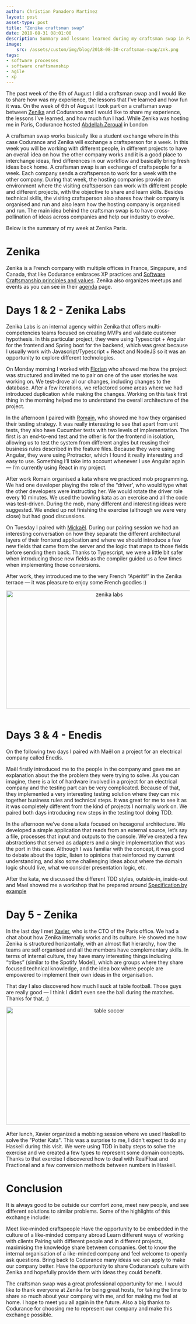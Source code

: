 ```yaml
---
author: Christian Panadero Martinez
layout: post
asset-type: post
title: "Zenika craftsman swap"
date: 2018-08-31 08:01:00
description: Summary and lessons learned during my craftsman swap in Paris
image:
    src: /assets/custom/img/blog/2018-08-30-craftsman-swap/znk.png
tags:
- software processes
- software craftsmanship
- agile
- xp
---
```

The past week of the 6th of August I did a craftsman swap and I would like to share how was my experience, the lessons that I've learned and how fun it was.
On the week of 6th of August I took part on a craftsman swap between [Zenika](https://www.zenika.com/) and Codurance and I would like to share my experience, the lessons I’ve learned, and how much fun I had. While Zenika was hosting me in Paris, Codurance hosted [Abdellah Zeroual](http://twitter.com/abdezeros) in London 

A craftsman swap works basically like a student exchange where in this case Codurance and Zenika will exchange a craftsperson for a week. In this week you will be working with different people, in different projects to have an overall idea on how the other company works and it is a good place to interchange ideas, find differences in our workflow and basically bring fresh ideas back home.
A craftsman swap is an exchange of craftspeople for a week. Each company sends a craftsperson to work for a week with the other company. During that week, the hosting companies provide an environment where the visiting craftsperson can work with different people and different projects, with the objective to share and learn skills. Besides technical skills, the visiting craftsperson also shares how their company is organised and run and also learn how the hosting company is organised and run. The main idea behind the craftsman swap is to have cross-pollination of ideas across companies and help our industry to evolve.

Below is the summary of my week at Zenika Paris.

# Zenika

Zenika is a French company with multiple offices in France, Singapure, and Canada, that like Codurance embraces XP practices and <a href="http://manifesto.softwarecraftsmanship.org/">Software Craftsmanship principles and values</a>. Zenika  also organizes meetups and events as you can see in their <a href="https://www.zenika.com/agenda/">agenda</a> page.

# Days 1 & 2 - Zenika Labs

Zenika Labs is an internal agency within Zenika that offers multi-competencies teams focused on creating MVPs and validate customer hypothesis. In this particular project, they were using Typescript + Angular for the frontend and Spring boot for the backend, which was great because I usually work with Javascript/Typescript + React and NodeJS so it was an opportunity to explore different technologies.

On Monday morning I worked with [Florian](https://twitter.com/florianmousseau) who showed me how the project was structured and invited me to pair on one of the user stories he was working on. We test-drove all our changes, including changes to the database. After a few iterations, we refactored some areas where we had introduced duplication while making the changes. Working on this task first thing in the morning helped me to understand the overall architecture of the project. 

In the afternoon I paired with [Romain](https://twitter.com/RomainVernoux), who showed me how they organised their testing strategy. It was really interesting to see that apart from unit tests, they also have Cucumber tests with two levels of implementation. The first is an end-to-end test and the other is for the frontend in isolation, allowing us to test the system from different angles but reusing their business rules described in the feature files. Because they were using Angular, they were using Protractor, which I found it really interesting and easy to use. Something I’ll take into account whenever I use Angular again — I’m currently using React in my project. 

After work Romain organised a kata where we practiced mob programming. We had one developer playing the role of the “driver’, who would type what the other developers were instructing her. We would rotate the driver role every 10 minutes. We used the bowling kata as an exercise and all the code was test-driven. During the mob, many different and interesting ideas were suggested. We ended up not finishing the exercise (although we were very close) but had good discussions. 

On Tuesday I paired with [Mickaël](https://twitter.com/mickaelroupie). During our pairing session we had an interesting conversation on how they separate the different architectural layers of their frontend application and where we should introduce a few new fields that came from the server and the logic that maps to those fields before sending them back. Thanks to Typescript, we were a little bit safer when introducing those new fields as the compiler guided us a few times when implementing those conversions. 

After work, they introduced me to the very French “Apéritif” in the Zenika terrace — it was pleasure to enjoy some French goodies :)

<center><img src="{{ site.baseurl }}/assets/custom/img/blog/2018-08-31-zenika-craftsman-swap/apperol.jpg" alt="zenika labs" width="550" height="322" class="img-responsive" /></center>
<br/>

# Days 3 & 4 - Enedis
On the following two days I paired with Maël on a project for an electrical company called Enedis.

Maël firstly introduced me to the people in the company and gave me an explanation about the the problem they were trying to solve. As you can imagine, there is a lot of hardware involved in a project for an electrical company and the testing part can be very complicated. Because of that, they implemented a very interesting testing solution where they can mix together business rules and technical steps. It was great for me to see it as it was completely different from the kind of projects I normally work on. We paired both days introducing new steps in the testing tool doing TDD. 

In the afternoon we’ve done a kata focused on hexagonal architecture. We developed a simple application that reads from an external source, let’s say a file, processes that input and outputs to the console. We’ve created a few abstractions that served as adapters and a single implementation that was the port in this case. Although I was familiar with the concept, it was good to debate about the topic, listen to opinions that reinforced my current understanding, and also some challenging ideas about where the domain logic should live, what we consider presentation logic, etc. 

After the kata, we discussed the different TDD styles, outside-in, inside-out and Mael showed me a workshop that he prepared around <a href="https://gojko.net/books/specification-by-example/">Specification by example</a>

# Day 5 - Zenika
In the last day I met [Xavier](http://twitter.com/xdetant), who is the CTO of the Paris office. We had a chat about how Zenika internally works and its culture. He showed me how Zenika is structured horizontally, with an almost flat hierarchy, how the teams are self organised and all the members have complementary skills. In terms of internal culture, they have many interesting things including “tribes” (similar to the Spotify Model), which are groups where they share focused technical knowledge, and the idea box where people are empowered to implement their own ideas in the organisation. 

That day I also discovered how much I suck at table football. Those guys are really good — I think I didn’t even see the ball during the matches. Thanks for that. :)

<center><img src="{{ site.baseurl }}/assets/custom/img/blog/2018-08-31-zenika-craftsman-swap/tablesoccer.jpg" alt="table soccer" width="550" height="322" class="img-responsive" /></center>
<br/>
After lunch, Xavier organized a mobbing session where we used Haskell to solve the "Potter Kata". This was a surprise to me, I didn't expect to do any Haskell during this visit. We were using TDD in baby steps to solve the exercise and we created a few types to represent some domain concepts. Thanks to that exercise I discovered how to deal with RealFloat and Fractional and a few conversion methods between numbers in Haskell.


# Conclusion

It is always good to be outside our comfort zone, meet new people, and see different solutions to similar problems. Some of the highlights of this exchange include: 

Meet like-minded craftspeople
Have the opportunity to be embedded in the culture of a like-minded company abroad
Learn different ways of working with clients
Pairing with different people and in different projects, maximising the knowledge share between companies.
Get to know the internal organisation of a like-minded company and feel welcome to openly ask questions.
Bring back to Codurance many ideas we can apply to make our company better.
Have the opportunity to share Codurance’s culture with Zenika and hopefully provide them with ideas they could benefit.  

The craftsman swap was a great professional opportunity for me. I would like to thank everyone at Zenika for being great hosts, for taking the time to share so much about your company with me, and for making me feel at home. I hope to meet you all again in the future. Also a big thanks to Codurance for choosing me to represent our company and make this exchange possible. 


